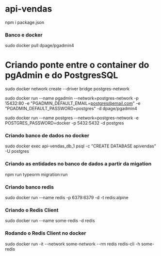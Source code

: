 # api-vendas

npm i package.json
### Banco e docker


sudo docker pull dpage/pgadmin4

# Criando ponte entre o container do pgAdmin e do PostgresSQL
sudo docker network create --driver bridge postgres-network

sudo docker run --name pgadmin --network=postgres-network -p 15432:80 -e "PGADMIN_DEFAULT_EMAIL=postgres@email.com" -e "PGADMIN_DEFAULT_PASSWORD=postgres" -d dpage/pgadmin4


sudo docker run --name postgres --network=postgres-network  -e POSTGRES_PASSWORD=docker -p 5432:5432 -d postgres

### Criando banco de dados no docker
sudo docker exec api-vendas_db_1 psql -c "CREATE DATABASE apivendas" -U postgres

### Criando as entidades no banco de dados a partir da migation
npm run typeorm migration:run

### Criando banco redis
sudo docker run --name redis -p 6379:6379 -d -t redis:alpine

### Criando o Redis Client
sudo docker run --name some-redis -d redis

### Rodando o Redis Client no docker
sudo docker run -it --network some-network --rm redis redis-cli -h some-redis
